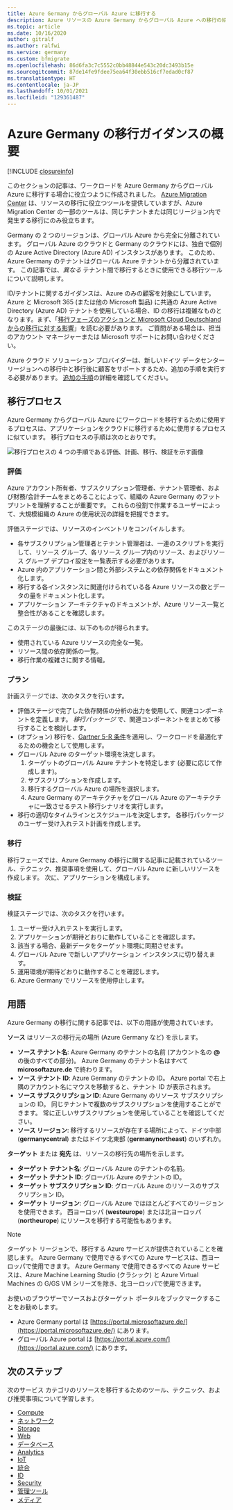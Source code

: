 ```yaml
---
title: Azure Germany からグローバル Azure に移行する
description: Azure リソースの Azure Germany からグローバル Azure への移行の紹介。
ms.topic: article
ms.date: 10/16/2020
author: gitralf
ms.author: ralfwi
ms.service: germany
ms.custom: bfmigrate
ms.openlocfilehash: 86d6fa3c7c5552c0bb48844e543c20dc3493b15e
ms.sourcegitcommit: 87de14fe9fdee75ea64f30ebb516cf7edad0cf87
ms.translationtype: HT
ms.contentlocale: ja-JP
ms.lasthandoff: 10/01/2021
ms.locfileid: "129361487"
---
```

# <a name="overview-of-migration-guidance-for-azure-germany"></a>Azure Germany の移行ガイダンスの概要

[!INCLUDE [closureinfo](../../includes/germany-closure-info.md)]

このセクションの記事は、ワークロードを Azure Germany からグローバル Azure に移行する場合に役立つように作成されました。 [Azure Migration Center](https://azure.microsoft.com/migration/) は、リソースの移行に役立つツールを提供していますが、Azure Migration Center の一部のツールは、同じテナントまたは同じリージョン内で発生する移行にのみ役立ちます。

Germany の 2 つのリージョンは、グローバル Azure から完全に分離されています。 グローバル Azure のクラウドと Germany のクラウドには、独自で個別の Azure Active Directory (Azure AD) インスタンスがあります。 このため、Azure Germany のテナントはグローバル Azure テナントから分離されています。 この記事では、*異なる* テナント間で移行するときに使用できる移行ツールについて説明します。

ID/テナントに関するガイダンスは、Azure のみの顧客を対象にしています。 Azure と Microsoft 365 (または他の Microsoft 製品) に共通の Azure Active Directory (Azure AD) テナントを使用している場合、ID の移行は複雑なものとなります。まず、「[移行フェーズのアクションと Microsoft Cloud Deutschland からの移行に対する影響](/microsoft-365/enterprise/ms-cloud-germany-transition-phases)」を読む必要があります。 ご質問がある場合は、担当のアカウント マネージャーまたは Microsoft サポートにお問い合わせください。

Azure クラウド ソリューション プロバイダーは、新しいドイツ データセンター リージョンへの移行中と移行後に顧客をサポートするため、追加の手順を実行する必要があります。 [追加の手順](/microsoft-365/enterprise/ms-cloud-germany-transition-add-csp)の詳細を確認してください。

## <a name="migration-process"></a>移行プロセス

Azure Germany からグローバル Azure にワークロードを移行するために使用するプロセスは、アプリケーションをクラウドに移行するために使用するプロセスに似ています。 移行プロセスの手順は次のとおりです。

![移行プロセスの 4 つの手順である評価、計画、移行、検証を示す画像](./media/germany-migration-main/migration-steps.png)

### <a name="assess"></a>評価

Azure アカウント所有者、サブスクリプション管理者、テナント管理者、および財務/会計チームをまとめることによって、組織の Azure Germany のフットプリントを理解することが重要です。 これらの役割で作業するユーザーによって、大規模組織の Azure の使用状況の詳細を把握できます。

評価ステージでは、リソースのインベントリをコンパイルします。
  - 各サブスクリプション管理者とテナント管理者は、一連のスクリプトを実行して、リソース グループ、各リソース グループ内のリソース、およびリソース グループ デプロイ設定を一覧表示する必要があります。
  - Azure 内のアプリケーション間と外部システムとの依存関係をドキュメント化します。
  - 移行する各インスタンスに関連付けられている各 Azure リソースの数とデータの量をドキュメント化します。
  - アプリケーション アーキテクチャのドキュメントが、Azure リソース一覧と整合性があることを確認します。

このステージの最後には、以下のものが得られます。

- 使用されている Azure リソースの完全な一覧。
- リソース間の依存関係の一覧。
- 移行作業の複雑さに関する情報。

### <a name="plan"></a>プラン

計画ステージでは、次のタスクを行います。

- 評価ステージで完了した依存関係の分析の出力を使用して、関連コンポーネントを定義します。 *移行パッケージ* で、関連コンポーネントをまとめて移行することを検討します。
- (オプション) 移行を、[Gartner 5-R 条件](https://www.gartner.com/en/documents/3873016/evaluation-criteria-for-cloud-management-platforms-and-t)を適用し、ワークロードを最適化するための機会として使用します。
- グローバル Azure のターゲット環境を決定します。
  1. ターゲットのグローバル Azure テナントを特定します (必要に応じて作成します)。
  1. サブスクリプションを作成します。
  1. 移行するグローバル Azure の場所を選択します。
  1. Azure Germany のアーキテクチャをグローバル Azure のアーキテクチャに一致させるテスト移行シナリオを実行します。
- 移行の適切なタイムラインとスケジュールを決定します。 各移行パッケージのユーザー受け入れテスト計画を作成します。

### <a name="migrate"></a>移行

移行フェーズでは、Azure Germany の移行に関する記事に記載されているツール、テクニック、推奨事項を使用して、グローバル Azure に新しいリソースを作成します。 次に、アプリケーションを構成します。

### <a name="validate"></a>検証

検証ステージでは、次のタスクを行います。

1. ユーザー受け入れテストを実行します。
1. アプリケーションが期待どおりに動作していることを確認します。
1. 該当する場合、最新データをターゲット環境に同期させます。
1. グローバル Azure で新しいアプリケーション インスタンスに切り替えます。
1. 運用環境が期待どおりに動作することを確認します。
1. Azure Germany でリソースを使用停止します。

## <a name="terms"></a>用語

Azure Germany の移行に関する記事では、以下の用語が使用されています。

**ソース** はリソースの移行元の場所 (Azure Germany など) を示します。

- **ソース テナント名**: Azure Germany のテナントの名前 (アカウント名の **\@** の後のすべての部分)。 Azure Germany のテナント名はすべて **microsoftazure.de** で終わります。
- **ソース テナント ID**: Azure Germany のテナントの ID。 Azure portal で右上隅のアカウント名にマウスを移動すると、テナント ID が表示されます。
- **ソース サブスクリプション ID**: Azure Germany のリソース サブスクリプションの ID。 同じテナントで複数のサブスクリプションを使用することができます。 常に正しいサブスクリプションを使用していることを確認してください。
- **ソース リージョン**: 移行するリソースが存在する場所によって、ドイツ中部 (**germanycentral**) またはドイツ北東部 (**germanynortheast**) のいずれか。

**ターゲット** または **宛先** は、リソースの移行先の場所を示します。

- **ターゲット テナント名**: グローバル Azure のテナントの名前。
- **ターゲット テナント ID**: グローバル Azure のテナントの ID。
- **ターゲット サブスクリプション ID**: グローバル Azure のリソースのサブスクリプション ID。
- **ターゲット リージョン**: グローバル Azure ではほとんどすべてのリージョンを使用できます。 西ヨーロッパ (**westeurope**) または北ヨーロッパ (**northeurope**) にリソースを移行する可能性もあります。

> [!NOTE]
> ターゲット リージョンで、移行する Azure サービスが提供されていることを確認します。 Azure Germany で使用できるすべての Azure サービスは、西ヨーロッパで使用できます。 Azure Germany で使用できるすべての Azure サービスは、Azure Machine Learning Studio (クラシック) と Azure Virtual Machines の G/GS VM シリーズを除き、北ヨーロッパで使用できます。

お使いのブラウザーでソースおよびターゲット ポータルをブックマークすることをお勧めします。

- Azure Germany portal は [https://portal.microsoftazure.de/](https://portal.microsoftazure.de/) にあります。
- グローバル Azure portal は [https://portal.azure.com/](https://portal.azure.com/) にあります。

## <a name="next-steps"></a>次のステップ

次のサービス カテゴリのリソースを移行するためのツール、テクニック、および推奨事項について学習します。

- [Compute](./germany-migration-compute.md)
- [ネットワーク](./germany-migration-networking.md)
- [Storage](./germany-migration-storage.md)
- [Web](./germany-migration-web.md)
- [データベース](./germany-migration-databases.md)
- [Analytics](./germany-migration-analytics.md)
- [IoT](./germany-migration-iot.md)
- [統合](./germany-migration-integration.md)
- [ID](./germany-migration-identity.md)
- [Security](./germany-migration-security.md)
- [管理ツール](./germany-migration-management-tools.md)
- [メディア](./germany-migration-media.md)
